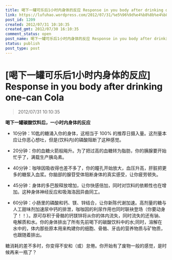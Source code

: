 ```yaml
---
title: 喝下一罐可乐后1小时内身体的反应 Response in you body after drinking one-can Cola
link: https://lufuhao.wordpress.com/2012/07/31/%e5%96%9d%e4%b8%8b%e4%b8%80%e7%bd%90%e5%8f%af%e4%b9%90%e5%90%8e1%e5%b0%8f%e6%97%b6%e5%86%85%e8%ba%ab%e4%bd%93%e7%9a%84%e5%8f%8d%e5%ba%94-response-in-you-body-after-drinking-one-can-cola/
post_id: 1209
created: 2012/07/31 10:10:35
created_gmt: 2012/07/30 16:10:35
comment_status: open
post_name: 喝下一罐可乐后1小时内身体的反应 Response in you body after drinking one-can Cola
status: publish
post_type: post
---
```


# [喝下一罐可乐后1小时内身体的反应] Response in you body after drinking one-can Cola

> 2012/07/31 10:10:35

**喝下一罐碳酸饮料后，一小时内身体的反应**

* 10分钟：10匙的糖涌入你的身体，这相当于 100% 的推荐日摄入量。这剂量本应让你恶心想吐，但是(饮料内)的磷酸阻断了这种感觉。

* 20分钟：你的血糖火箭般飚升。为了把过高的血糖转为脂肪，你的胰腺要开始忙乎了，满载生产胰岛素。

* 40分钟：咖啡因吸收得也差不多了，你的瞳孔开始放大，血压升高，肝脏把更多的糖泵入血浆。你脑部的腺苷受体阻断身体的真实感受，让你疲劳顿失。

* 45分钟：身体的多巴胺释放增加，让你快感倍加，同时对饮料的依赖性也在增加。这种身体神经反应和吸海洛因异曲同工。

* 60分钟：小肠里的磷酸和钙、镁、锌结合，让你新陈代谢加速。高剂量的糖与人工甜味剂加速尿中钙的排泄，咖咖因的利尿作用也同时联袂登场（你要动身了！！）。原可存积于骨骼的钙镁锌将从你的体内流失，同时流失的还有钠、电解质和水。你的身体排出了所有先前喝下的碳酸饮料中的水;同时，溶解在水中的，体内那些原本用来构建你的细胞、骨骼、牙齿的营养物质与矿物质，也跟随着排出。

糖消耗的差不多时，你变得不安和（或）怠倦。你开始有了废物一般的感觉，是时候再来一瓶了？
